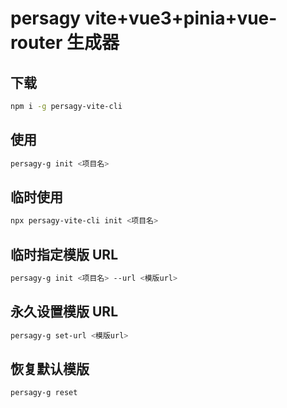 <!-- @format -->

# persagy vite+vue3+pinia+vue-router 生成器

## 下载

```sh
npm i -g persagy-vite-cli
```

## 使用

```sh
persagy-g init <项目名>
```

## 临时使用

```sh
npx persagy-vite-cli init <项目名>
```

## 临时指定模版 URL

```sh
persagy-g init <项目名> --url <模版url>
```

## 永久设置模版 URL

```sh
persagy-g set-url <模版url>
```

## 恢复默认模版

```sh
persagy-g reset
```
